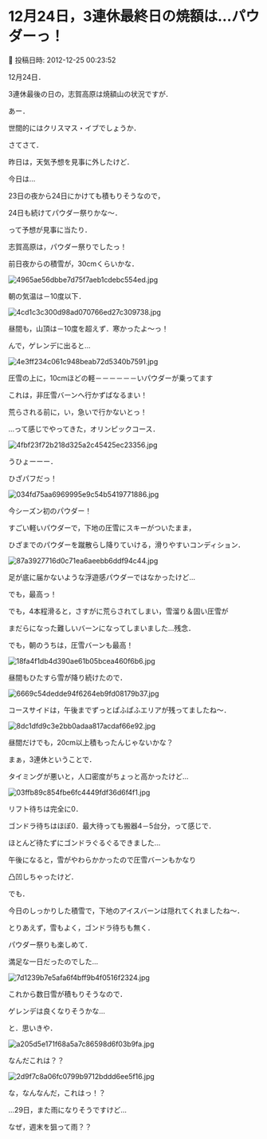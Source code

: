 # 12月24日，3連休最終日の焼額は…パウダーっ！

📅 投稿日時: 2012-12-25 00:23:52

12月24日．


3連休最後の日の，志賀高原は焼額山の状況ですが．


あー．


世間的にはクリスマス・イブでしょうか．





さてさて．


昨日は，天気予想を見事に外したけど．


今日は…


23日の夜から24日にかけても積もりそうなので，


24日も続けてパウダー祭りかな～．


って予想が見事に当たり．


志賀高原は，パウダー祭りでしたっ！





前日夜からの積雪が，30cmくらいかな．




![4965ae56dbbe7d75f7aeb1cdebc554ed.jpg](images/4965ae56dbbe7d75f7aeb1cdebc554ed.jpg)




朝の気温は－10度以下．




![4cd1c3c300d98ad070766ed27c309738.jpg](images/4cd1c3c300d98ad070766ed27c309738.jpg)




昼間も，山頂は－10度を超えず．寒かったよ～っ！





んで，ゲレンデに出ると…




![4e3ff234c061c948beab72d5340b7591.jpg](images/4e3ff234c061c948beab72d5340b7591.jpg)




圧雪の上に，10cmほどの軽－－－－－－いパウダーが乗ってます





これは，非圧雪バーンへ行かずばなるまい！


荒らされる前に，い，急いで行かないとっ！





…って感じでやってきた，オリンピックコース．




![4fbf23f72b218d325a2c45425ec23356.jpg](images/4fbf23f72b218d325a2c45425ec23356.jpg)




うひょーーー．


ひざパフだっ！




![034fd75aa6969995e9c54b5419771886.jpg](images/034fd75aa6969995e9c54b5419771886.jpg)




今シーズン初のパウダー！


すごい軽いパウダーで，下地の圧雪にスキーがついたまま，


ひざまでのパウダーを蹴散らし降りていける，滑りやすいコンディション．




![87a3927716d0c71ea6aeebb6ddf94c44.jpg](images/87a3927716d0c71ea6aeebb6ddf94c44.jpg)




足が底に届かないような浮遊感パウダーではなかったけど…


でも，最高っ！





でも，4本程滑ると，さすがに荒らされてしまい，雪溜り＆固い圧雪が


まだらになった難しいバーンになってしまいました…残念．





でも，朝のうちは，圧雪バーンも最高！




![18fa4f1db4d390ae61b05bcea460f6b6.jpg](images/18fa4f1db4d390ae61b05bcea460f6b6.jpg)







昼間もひたすら雪が降り続けたので．




![6669c54dedde94f6264eb9fd08179b37.jpg](images/6669c54dedde94f6264eb9fd08179b37.jpg)




コースサイドは，午後までずっとぱふぱふエリアが残ってましたね～．




![8dc1dfd9c3e2bb0adaa817acdaf66e92.jpg](images/8dc1dfd9c3e2bb0adaa817acdaf66e92.jpg)




昼間だけでも，20cm以上積もったんじゃないかな？





まぁ，3連休ということで．


タイミングが悪いと，人口密度がちょっと高かったけど…




![03ffb89c854fbe6fc4449fdf36d6f4f1.jpg](images/03ffb89c854fbe6fc4449fdf36d6f4f1.jpg)




リフト待ちは完全に0．


ゴンドラ待ちはほぼ0．最大待っても搬器4－5台分，って感じで．


ほとんど待たずにゴンドラぐるぐるできました…





午後になると，雪がやわらかかったので圧雪バーンもかなり


凸凹しちゃったけど．


でも．


今日のしっかりした積雪で，下地のアイスバーンは隠れてくれましたね～．


とりあえず，雪もよく，ゴンドラ待ちも無く．


パウダー祭りも楽しめて．


満足な一日だったのでした…




![7d1239b7e5afa6f4bff9b4f0516f2324.jpg](images/7d1239b7e5afa6f4bff9b4f0516f2324.jpg)




これから数日雪が積もりそうなので．


ゲレンデは良くなりそうかな…





と．思いきや．




![a205d5e171f68a5a7c86598d6f03b9fa.jpg](images/a205d5e171f68a5a7c86598d6f03b9fa.jpg)




なんだこれは？？




![2d9f7c8a06fc0799b9712bddd6ee5f16.jpg](images/2d9f7c8a06fc0799b9712bddd6ee5f16.jpg)




な，なんなんだ，これはっ！？





…29日，また雨になりそうですけど…


なぜ，週末を狙って雨？？
